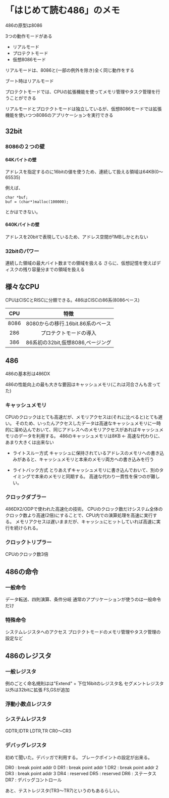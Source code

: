 # 「はじめて読む486」のメモ

486の原型は8086

3つの動作モードがある
* リアルモード
* プロテクトモード
* 仮想8086モード

リアルモードは、8086と(一部の例外を除き)全く同じ動作をする

ブート時はリアルモード

プロテクトモードでは、CPUの拡張機能を使ってメモリ管理やタスク管理を行うことができる

リアルモードとプロテクトモードは独立しているが、仮想8086モードでは拡張機能を使いつつ8086のアプリケーションを実行できる

## 32bit

### 8086の２つの壁
#### 64Kバイトの壁
アドレスを指定するのに16bitの値を使うため、連続して扱える領域は64KB(0〜65535)

例えば、
```
char *buf;
buf = (char*)malloc(100000);
```
とかはできない。

#### 640Kバイトの壁
アドレスを20bitで表現しているため、アドレス空間が1MBしかとれない

### 32bitのパワー
連続した領域の最大バイト数までの領域を扱える
さらに、仮想記憶を使えばディスクの残り容量分までの領域を扱える

## 様々なCPU
CPUはCISCとRISCに分類できる。486はCISCの86系(8086ベース)

| CPU | 				特徴				 |
|:---:|:------------------------------------:|
| 8086| 8080からの移行.16bit.86系のベース	 |
| 286 | プロテクトモードの導入				 |
| 386 | 86系初の32bit,仮想8086,ページング	 |

## 486
486の基本形は486DX

486の性能向上の最も大きな要因はキャッシュメモリ(これは河合さんも言ってた)

### キャッシュメモリ
CPUのクロックはとても高速だが、メモリアクセスは(それに比べると)とても遅い。
そのため、いったんアクセスしたデータは高速なキャッシュメモリに一時的に溜め込んでおいて、同じアドレスへのメモリアクセスがあればキャッシュメモリのデータを利用する。
486のキャッシュメモリは8KB <- 高速な代わりに、あまり大きくは出来ない

* ライトスルー方式
キャッシュに保持されているアドレスのメモリへの書き込みがあると、キャッシュメモリと本来のメモリ両方への書き込みを行う

* ライトバック方式
とりあえずキャッシュメモリに書き込んでおいて、別のタイミングで本来のメモリと同期する。
高速な代わり一貫性を保つのが難しい。

### クロックダブラー
486DX2/ODPで使われた高速化の技術。
CPUのクロック数だけシステム全体のクロック数より高速(2倍)にすることで、CPU内での演算処理を高速に実行する。
メモリアクセスは遅いままだが、キャッシュにヒットしていれば高速に実行を続けられる。

### クロックトリプラー
CPUのクロック数3倍

## 486の命令

### 一般命令
データ転送、四則演算、条件分岐
通常のアプリケーションが使うのは一般命令だけ

### 特殊命令
システムレジスタへのアクセス
プロテクトモードのメモリ管理やタスク管理の設定など

## 486のレジスタ

### 一般レジスタ
例のごとく命名規則はは"Extend" + 下位16bitのレジスタ名
セグメントレジスタ以外は32bitに拡張
FS,GSが追加

### 浮動小数点レジスタ

### システムレジスタ
GDTR,IDTR
LDTR,TR
CR0〜CR3

### デバッグレジスタ
初めて聞いた。デバッガで利用する。
ブレークポイントの設定が出来る。

DR0 : break point addr 0
DR1 : break point addr 1
DR2 : break point addr 2
DR3 : break point addr 3
DR4 : reserved
DR5 : reserved
DR6 : ステータス
DR7 : デバッグコントロール

あと、テストレジスタ(TR3〜TR7)というのもあるらしい。


